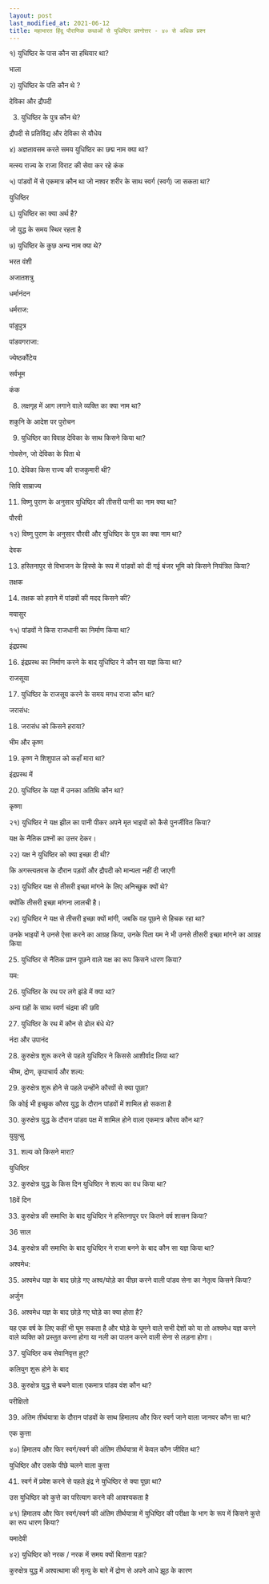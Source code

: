 ```yaml
---
layout: post
last_modified_at: 2021-06-12
title: महाभारत हिंदू पौराणिक कथाओं से युधिष्ठिर प्रश्नोत्तर - ४० से अधिक प्रश्न
---
```


१) युधिष्ठिर के पास कौन सा हथियार था?

भाला

२) युधिष्ठिर के पति कौन थे ?

देविका और द्रौपदी

3) युधिष्ठिर के पुत्र कौन थे?

द्रौपदी से प्रतिविंद्य और देविका से यौधेय

 
४) अज्ञतावसम करते समय युधिष्ठिर का छद्म नाम क्या था?

मत्स्य राज्य के राजा विराट की सेवा कर रहे कंक

५) पांडवों में से एकमात्र कौन था जो नश्वर शरीर के साथ स्वर्ग (स्वर्ग) जा सकता था?

युधिष्ठिर

६) युधिष्ठिर का क्या अर्थ है?

जो युद्ध के समय स्थिर रहता है

७) युधिष्ठिर के कुछ अन्य नाम क्या थे?

भरत वंशी

अजातशत्रु

धर्मानंदन

धर्मराज:

पांडुपुत्र

पांडवगराजा:

ज्येष्ठकौंटेय

सर्वभूम

कंक

8) लक्षगृह में आग लगाने वाले व्यक्ति का क्या नाम था?

शकुनि के आदेश पर पुरोचन

9) युधिष्ठिर का विवाह देविका के साथ किसने किया था?

गोवसेन, जो देविका के पिता थे

10) देविका किस राज्य की राजकुमारी थी?

सिवि साम्राज्य

11) विष्णु पुराण के अनुसार युधिष्ठिर की तीसरी पत्नी का नाम क्या था?

पौरवी

१२) विष्णु पुराण के अनुसार पौरवी और युधिष्ठिर के पुत्र का क्या नाम था?

देवक

13) हस्तिनापुर से विभाजन के हिस्से के रूप में पांडवों को दी गई बंजर भूमि को किसने नियंत्रित किया?

तक्षक

14) तक्षक को हराने में पांडवों की मदद किसने की?

मयासुर

१५) पांडवों ने किस राजधानी का निर्माण किया था?

इंद्रप्रस्थ

16) इंद्रप्रस्थ का निर्माण करने के बाद युधिष्ठिर ने कौन सा यज्ञ किया था?

राजसूया

17) युधिष्ठिर के राजसूय करने के समय मगध राजा कौन था?

जरासंध:

18) जरासंध को किसने हराया?

भीम और कृष्ण

19) कृष्ण ने शिशुपाल को कहाँ मारा था?

इंद्रप्रस्थ में

20) युधिष्ठिर के यज्ञ में उनका अतिथि कौन था?

कृष्णा

२१) युधिष्ठिर ने यक्ष झील का पानी पीकर अपने मृत भाइयों को कैसे पुनर्जीवित किया?

यक्ष के नैतिक प्रश्नों का उत्तर देकर।

२२) यक्ष ने युधिष्ठिर को क्या इच्छा दी थी?

कि अगस्त्यतवस के दौरान पड़वों और द्रौपदी को मान्यता नहीं दी जाएगी
 
२३) युधिष्ठिर यक्ष से तीसरी इच्छा मांगने के लिए अनिच्छुक क्यों थे?

क्योंकि तीसरी इच्छा मांगना लालची है।

२४) युधिष्ठिर ने यक्ष से तीसरी इच्छा क्यों मांगी, जबकि वह पूछने से हिचक रहा था?

उनके भाइयों ने उनसे ऐसा करने का आग्रह किया, उनके पिता यम ने भी उनसे तीसरी इच्छा मांगने का आग्रह किया

25) युधिष्ठिर से नैतिक प्रश्न पूछने वाले यक्ष का रूप किसने धारण किया?

यम:

26) युधिष्ठिर के रथ पर लगे झंडे में क्या था?

अन्य ग्रहों के साथ स्वर्ण चंद्रमा की छवि

27) युधिष्ठिर के रथ में कौन से ढोल बंधे थे?

नंदा और उपानंद

28) कुरुक्षेत्र शुरू करने से पहले युधिष्ठिर ने किससे आशीर्वाद लिया था?

भीष्म, द्रोण, कृपाचार्य और शल्य:

29) कुरुक्षेत्र शुरू होने से पहले उन्होंने कौरवों से क्या पूछा?

कि कोई भी इच्छुक कौरव युद्ध के दौरान पांडवों में शामिल हो सकता है

30) कुरुक्षेत्र युद्ध के दौरान पांडव पक्ष में शामिल होने वाला एकमात्र कौरव कौन था?

युयुत्सु

31) शल्य को किसने मारा?

युधिष्ठिर

32) कुरुक्षेत्र युद्ध के किस दिन युधिष्ठिर ने शल्य का वध किया था?

18वें दिन

33) कुरुक्षेत्र की समाप्ति के बाद युधिष्ठिर ने हस्तिनापुर पर कितने वर्ष शासन किया?

36 साल

34) कुरुक्षेत्र की समाप्ति के बाद युधिष्ठिर ने राजा बनने के बाद कौन सा यज्ञ किया था?

अश्वमेध:

35) अश्वमेध यज्ञ के बाद छोड़े गए अश्व/घोड़े का पीछा करने वाली पांडव सेना का नेतृत्व किसने किया?

अर्जुन

36) अश्वमेध यज्ञ के बाद छोड़े गए घोड़े का क्या होता है?

यह एक वर्ष के लिए कहीं भी घूम सकता है और घोड़े के घूमने वाले सभी देशों को या तो अश्वमेध यज्ञ करने वाले व्यक्ति को प्रस्तुत करना होगा या नली का पालन करने वाली सेना से लड़ना होगा।

37) युधिष्ठिर कब सेवानिवृत्त हुए?

कलियुग शुरू होने के बाद

38) कुरुक्षेत्र युद्ध से बचने वाला एकमात्र पांडव वंश कौन था?

परीक्षितो

39) अंतिम तीर्थयात्रा के दौरान पांडवों के साथ हिमालय और फिर स्वर्ग जाने वाला जानवर कौन सा था?

एक कुत्ता

४०) हिमालय और फिर स्वर्ग/स्वर्ग की अंतिम तीर्थयात्रा में केवल कौन जीवित था?

युधिष्ठिर और उसके पीछे चलने वाला कुत्ता

41) स्वर्ग में प्रवेश करने से पहले इंद्र ने युधिष्ठिर से क्या पूछा था?

उस युधिष्ठिर को कुत्ते का परित्याग करने की आवश्यकता है

४१) हिमालय और फिर स्वर्ग/स्वर्ग की अंतिम तीर्थयात्रा में युधिष्ठिर की परीक्षा के भाग के रूप में किसने कुत्ते का रूप धारण किया?

यमादेवी

४२) युधिष्ठिर को नरक / नरक में समय क्यों बिताना पड़ा?

कुरुक्षेत्र युद्ध में अश्वत्थामा की मृत्यु के बारे में द्रोण से अपने आधे झूठ के कारण
